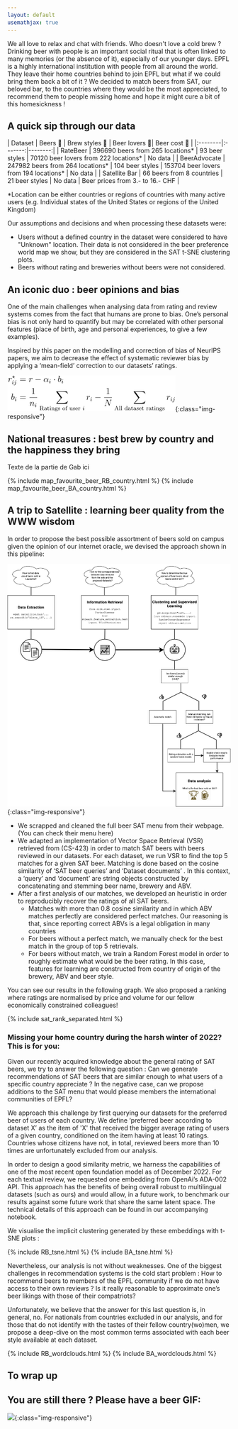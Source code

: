 ```yaml
---
layout: default
usemathjax: true
---
```


We all love to relax and chat with friends. Who doesn't love a cold brew ? Drinking beer with people is an important social ritual that is often linked to many memories (or the absence of it), especially of our younger days. EPFL is a highly international institution with people from all around the world. They leave their home countries behind to join EPFL but what if we could bring them back a bit of it ? We decided to match beers from SAT, our beloved bar, to the countries where they would be the most appreciated, to recommend them to people missing home and hope it might cure a bit of this homesickness !

## A quick sip through our data



| Dataset  | Beers 🍺   | Brew styles 🍶  | Beer lovers 👥| Beer cost 💸  |
|:--------|:-------:|--------:|
| RateBeer  | 396690 beers from 265 locations*  |  93 beer styles  | 70120 beer lovers from 222 locations* | No data  |
| BeerAdvocate  | 247982 beers from 264 locations*  | 104 beer styles  | 153704 beer lovers from 194 locations*  | No data   |
| Satellite Bar   | 66 beers from 8 countries  | 21 beer styles  | No data  | Beer prices from 3.- to 16.- CHF  |

*Location can be either countries or regions of countries with many active users (e.g. Individual states of the United States or regions of the United Kingdom)

Our assumptions and decisions and when processing these datasets were:

* Users without a defined country in the dataset were considered to have "Unknown" location. Their data is not considered in the beer preference world map we show, but they are considered in the SAT t-SNE clustering plots.
* Beers without rating and breweries without beers were not considered.


## An iconic duo : beer opinions and bias



One of the main challenges when analysing data from rating and review systems comes from the fact that humans are prone to bias. One’s personal bias is not only hard to quantify but may be correlated with other personal features (place of birth, age and personal experiences, to give a few examples).

Inspired by this paper on the modelling and correction of bias of NeurIPS papers, we aim to decrease the effect of systematic reviewer bias by applying a ‘mean-field’ correction to our datasets’ ratings. 


![](/images/equation.png){:class="img-responsive"}

## National treasures : best brew by country and the happiness they bring

Texte de la partie de Gab ici


{% include map_favourite_beer_RB_country.html %}
{% include map_favourite_beer_BA_country.html %}

## A trip to Satellite : learning beer quality from the WWW wisdom


In order to propose the best possible assortment of beers sold on campus given the opinion of our internet oracle, we devised the approach shown in this pipeline:

![](/images/SATpipelineV1.png){:class="img-responsive"}


- We scrapped and cleaned the full beer SAT menu from their webpage. (You can check their menu here)
- We adapted an implementation of Vector Space Retrieval (VSR) retrieved from (CS-423) in order to match SAT beers with beers reviewed in our datasets. For each dataset, we run VSR to find the top 5 matches for a given SAT beer. Matching is done based on the cosine similarity of ‘SAT beer queries’ and ‘Dataset documents’ . In this context, a ‘query’ and ‘document’ are string objects constructed by concatenating and stemming beer name, brewery and ABV.
- After a first analysis of our matches, we developed an heuristic in order to reproducibly recover the ratings of all SAT beers.
    - Matches with more than 0.8 cosine similarity and in which ABV matches perfectly are considered perfect matches. Our reasoning is that, since reporting correct ABVs is a legal obligation in many countries
    - For beers without a perfect match, we manually check for the best match in the group of top 5 retrievals. 
    - For beers without match, we train a Random Forest model in order to roughly estimate what would be the beer rating. In this case, features for learning are constructed from country of origin of the brewery, ABV and beer style.

You can see our results in the following graph. We also proposed a ranking where ratings are normalised by price and volume for our fellow economically constrained colleagues!


{% include sat_rank_separated.html %}

### Missing your home country during the harsh winter of 2022? This is for you:

Given our recently acquired knowledge about the general rating of SAT beers, we try to answer the following question : 
Can we generate recommendations of SAT beers that are similar enough to what users of a specific country appreciate ? In the negative case, can we propose additions to the SAT menu that would please members the international communities of EPFL?

We approach this challenge by first querying our datasets for the preferred beer of users of each country. We define ‘preferred beer according to dataset X’ as the item of 'X' that received the bigger average rating of users of a given country, conditioned on the item having at least 10 ratings. Countries whose citizens have not, in total, reviewed beers more than 10 times are unfortunately excluded from our analysis. 

In order to design a good similarity metric, we harness the capabilities of one of the most recent open foundation model as of December 2022. For each textual review, we requested one embedding from OpenAi’s ADA-002 API. This approach has the benefits of being overall robust to multilingual datasets (such as ours) and  would allow, in a future work, to benchmark our results against some future work that share the same latent space. The technical details of this approach can be found in our accompanying notebook.

We visualise the implicit clustering generated by these embeddings with t-SNE plots : 

{% include RB_tsne.html %}
{% include BA_tsne.html %}


Nevertheless, our analysis is not without weaknesses. One of the biggest challenges in recommendation systems is  the cold start problem : How to recommend beers to members of the EPFL community if we do not have access to their own reviews ? Is it really reasonable to approximate one’s beer likings with those of their compatriots?

Unfortunately, we believe that the answer for this last question is, in general, no. For nationals from countries excluded in our analysis, and for those that do not identify with the tastes of their fellow country(wo)men, we propose a deep-dive on the most common terms associated with each beer style available at each dataset. 

{% include RB_wordclouds.html %}
{% include BA_wordclouds.html %}


## To wrap up



## You are still there ? Please have a beer GIF:

![](/images/test_gif_beer.gif){:class="img-responsive"}
